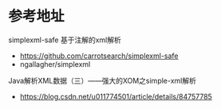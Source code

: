# 参考地址
simplexml-safe 基于注解的xml解析
- https://github.com/carrotsearch/simplexml-safe
- ngallagher/simplexml

Java解析XML数据（三）——强大的XOM之simple-xml解析
- https://blog.csdn.net/u011774501/article/details/84757785